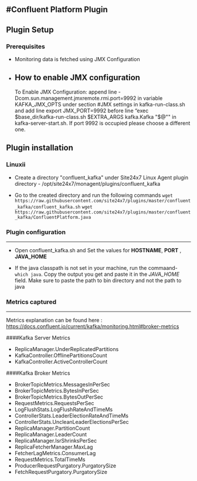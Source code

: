 #Confluent Platform Plugin
---

## Plugin Setup

### Prerequisites
* Monitoring data is fetched using JMX Configuration

* How to enable JMX configuration
    ---
    
    To Enable JMX Configuration: append line -Dcom.sun.management.jmxremote.rmi.port=9992 in variable KAFKA_JMX_OPTS under section #JMX settings in kafka-run-class.sh and add line export JMX_PORT=9992 before line “exec $base_dir/kafka-run-class.sh $EXTRA_ARGS kafka.Kafka "$@"" in kafka-server-start.sh. If port 9992 is occupied please choose a different one.


## Plugin installation

### Linuxii
* Create a directory "confluent_kafka" under Site24x7 Linux Agent plugin directory - /opt/site24x7/monagent/plugins/confluent_kafka

* Go to the created directory and run the following commands
    `wget https://raw.githubusercontent.com/site24x7/plugins/master/confluent_kafka/confluent_kafka.sh`
    `wget https://raw.githubusercontent.com/site24x7/plugins/master/confluent_kafka/ConfluentPlatform.java`


### Plugin configuration
---
* Open confluent_kafka.sh and Set the values for **HOSTNAME**, **PORT** , **JAVA_HOME**

* If the java classpath is not set in your machine, run the commaand- `which java`. Copy the output you get and paste it in the *JAVA_HOME* field. Make sure to paste the path to bin directory and not the path to java

### Metrics captured
---

Metrics explanation can be found here : https://docs.confluent.io/current/kafka/monitoring.html#broker-metrics

####Kafka Server Metrics
* ReplicaManager.UnderReplicatedPartitions
* KafkaController.OfflinePartitionsCount
* KafkaController.ActiveControllerCount

####Kafka Broker Metrics
* BrokerTopicMetrics.MessagesInPerSec
* BrokerTopicMetrics.BytesInPerSec
* BrokerTopicMetrics.BytesOutPerSec
* RequestMetrics.RequestsPerSec
* LogFlushStats.LogFlushRateAndTimeMs
* ControllerStats.LeaderElectionRateAndTimeMs
* ControllerStats.UncleanLeaderElectionsPerSec
* ReplicaManager.PartitionCount
* ReplicaManager.LeaderCount
* ReplicaManager.IsrShrinksPerSec
* ReplicaFetcherManager.MaxLag
* FetcherLagMetrics.ConsumerLag
* RequestMetrics.TotalTimeMs
* ProducerRequestPurgatory.PurgatorySize
* FetchRequestPurgatory.PurgatorySize
